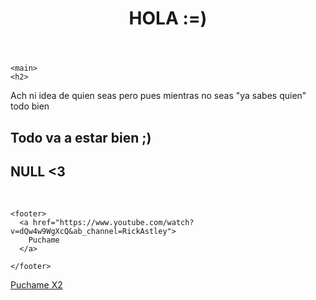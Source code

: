 

<html>
  <head>
    <title>Infosec Challenges</title>
    <meta name="" content="Free Code Camp - Infosec Challenges">
    <link rel="shortcut icon" href="https://cdn.hyperdev.com/us-east-1%3A52a203ff-088b-420f-81be-45bf559d01b1%2Ffavicon.ico" type="image/x-icon"/>
    <meta charset="utf-8">
    <meta http-equiv="X-UA-Compatible" content="IE=edge">
    <meta name="viewport" content="width=device-width, initial-scale=1">
    <link rel="stylesheet" href="style.css">
  </head>

  <body>
    <header>
      <h1>
        HOLA :=)
      </h1>
    </header>

    <main>
    <h2> 
   Ach ni idea de quien seas pero pues mientras no seas "ya sabes quien" todo bien
    </h2>
    <h2> 
   Todo va a estar bien ;)
    </h2>
    <h2> 
   NULL <3
    </h2>
    <img  src="">
    <img src="">
    </main>

    <footer>
      <a href="https://www.youtube.com/watch?v=dQw4w9WgXcQ&ab_channel=RickAstley">
        Puchame
      </a>
      
    </footer>
    
<footer>
      <a href="https://www.youtube.com/watch?v=dQw4w9WgXcQ&ab_channel=RickAstley">
        Puchame X2
      </a>
    </footer>
    
  </body>
</html>
